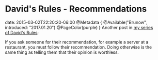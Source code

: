 # David's Rules - Recommendations
date: 2015-03-02T22:20:20-06:00
@Metadata {
  @Available("Brunow", introduced: "2017.01.20")
  @PageColor(purple)
}
Another post in [my series of David's Rules](http://brunow.org/2015/01/31/davids-rules---apologies/):

If you ask someone for their recommendation, for example a server at a restaurant, you must follow their recommendation. Doing otherwise is the same thing as telling them that their opinion is worthless.
